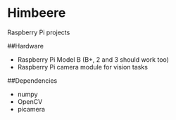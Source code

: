 # Himbeere
Raspberry Pi projects

##Hardware
* Raspberry Pi Model B (B+, 2 and 3 should work too)
* Raspberry Pi camera module for vision tasks

##Dependencies
* numpy
* OpenCV
* picamera



